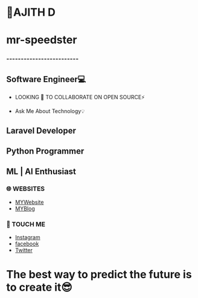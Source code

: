 
# 
#      🌟AJITH D        
#      mr-speedster       
###   -------------------------
## Software Engineer💻

- LOOKING 🔭 TO COLLABORATE ON OPEN SOURCE⚡️

-  Ask Me About Technology💡

## Laravel Developer
## Python Programmer
## ML | AI Enthusiast


### 🌐 WEBSITES
* [MYWebsite](https://mr-speedster.github.io/MyWeb/)
* [MYBlog](http://ajithditto.blogspot.com/)
  
### 📳 TOUCH ME
* [Instagram](https://www.instagram.com/mr_speed_ster_/)
* [facebook](https://www.facebook.com/profile.php?id=100037743652992/)
* [Twitter](https://twitter.com/AjithD47448694/)


# The best way to predict the future is to create it😎
